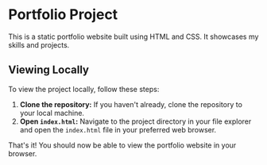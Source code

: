 # Portfolio Project

This is a static portfolio website built using HTML and CSS. It showcases my skills and projects.

## Viewing Locally

To view the project locally, follow these steps:

1.  **Clone the repository:** If you haven't already, clone the repository to your local machine.
2.  **Open `index.html`:** Navigate to the project directory in your file explorer and open the `index.html` file in your preferred web browser.

That's it! You should now be able to view the portfolio website in your browser.